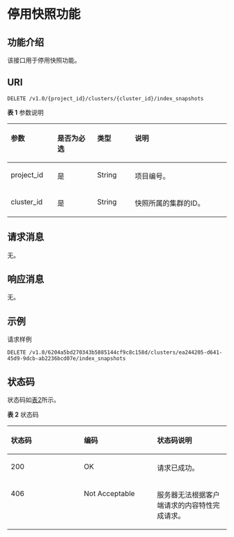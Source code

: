 # 停用快照功能<a name="css_03_0039"></a>

## 功能介绍<a name="section874853215915"></a>

该接口用于停用快照功能。

## URI<a name="section8763193210910"></a>

```
DELETE /v1.0/{project_id}/clusters/{cluster_id}/index_snapshots
```

**表 1**  参数说明

<a name="table57631032695"></a>
<table><thead align="left"><tr id="row4445336913"><th class="cellrowborder" valign="top" width="21.21212121212121%" id="mcps1.2.5.1.1"><p id="p54417338910"><a name="p54417338910"></a><a name="p54417338910"></a>参数</p>
</th>
<th class="cellrowborder" valign="top" width="18.181818181818183%" id="mcps1.2.5.1.2"><p id="p1644733693"><a name="p1644733693"></a><a name="p1644733693"></a>是否为必选</p>
</th>
<th class="cellrowborder" valign="top" width="17.171717171717173%" id="mcps1.2.5.1.3"><p id="p11441233696"><a name="p11441233696"></a><a name="p11441233696"></a>类型</p>
</th>
<th class="cellrowborder" valign="top" width="43.43434343434344%" id="mcps1.2.5.1.4"><p id="p124403319916"><a name="p124403319916"></a><a name="p124403319916"></a>说明</p>
</th>
</tr>
</thead>
<tbody><tr id="row94414331098"><td class="cellrowborder" valign="top" width="21.21212121212121%" headers="mcps1.2.5.1.1 "><p id="p0441331398"><a name="p0441331398"></a><a name="p0441331398"></a>project_id</p>
</td>
<td class="cellrowborder" valign="top" width="18.181818181818183%" headers="mcps1.2.5.1.2 "><p id="p9444331997"><a name="p9444331997"></a><a name="p9444331997"></a>是</p>
</td>
<td class="cellrowborder" valign="top" width="17.171717171717173%" headers="mcps1.2.5.1.3 "><p id="p144412334919"><a name="p144412334919"></a><a name="p144412334919"></a>String</p>
</td>
<td class="cellrowborder" valign="top" width="43.43434343434344%" headers="mcps1.2.5.1.4 "><p id="p18449331896"><a name="p18449331896"></a><a name="p18449331896"></a>项目编号。</p>
</td>
</tr>
<tr id="row14453320917"><td class="cellrowborder" valign="top" width="21.21212121212121%" headers="mcps1.2.5.1.1 "><p id="p2044193314920"><a name="p2044193314920"></a><a name="p2044193314920"></a>cluster_id</p>
</td>
<td class="cellrowborder" valign="top" width="18.181818181818183%" headers="mcps1.2.5.1.2 "><p id="p24410331398"><a name="p24410331398"></a><a name="p24410331398"></a>是</p>
</td>
<td class="cellrowborder" valign="top" width="17.171717171717173%" headers="mcps1.2.5.1.3 "><p id="p844133316918"><a name="p844133316918"></a><a name="p844133316918"></a>String</p>
</td>
<td class="cellrowborder" valign="top" width="43.43434343434344%" headers="mcps1.2.5.1.4 "><p id="p13441833493"><a name="p13441833493"></a><a name="p13441833493"></a>快照所属的集群的ID。</p>
</td>
</tr>
</tbody>
</table>

## 请求消息<a name="section1477913211910"></a>

无。

## 响应消息<a name="section19810103220915"></a>

无。

## 示例<a name="section271817020477"></a>

请求样例

```
DELETE /v1.0/6204a5bd270343b5885144cf9c8c158d/clusters/ea244205-d641-45d9-9dcb-ab2236bcd07e/index_snapshots
```

## 状态码<a name="section87962546391"></a>

状态码如[表2](#table15824192510361)所示。

**表 2**  状态码

<a name="table15824192510361"></a>
<table><thead align="left"><tr id="css_03_0037_row194918333132"><th class="cellrowborder" valign="top" width="33.33333333333333%" id="mcps1.2.4.1.1"><p id="css_03_0037_p6531343171310"><a name="css_03_0037_p6531343171310"></a><a name="css_03_0037_p6531343171310"></a>状态码</p>
</th>
<th class="cellrowborder" valign="top" width="33.33333333333333%" id="mcps1.2.4.1.2"><p id="css_03_0037_p16534124318132"><a name="css_03_0037_p16534124318132"></a><a name="css_03_0037_p16534124318132"></a>编码</p>
</th>
<th class="cellrowborder" valign="top" width="33.33333333333333%" id="mcps1.2.4.1.3"><p id="css_03_0037_p1453710437131"><a name="css_03_0037_p1453710437131"></a><a name="css_03_0037_p1453710437131"></a>状态码说明</p>
</th>
</tr>
</thead>
<tbody><tr id="css_03_0037_row09491533111315"><td class="cellrowborder" valign="top" width="33.33333333333333%" headers="mcps1.2.4.1.1 "><p id="css_03_0037_p1656994351310"><a name="css_03_0037_p1656994351310"></a><a name="css_03_0037_p1656994351310"></a>200</p>
</td>
<td class="cellrowborder" valign="top" width="33.33333333333333%" headers="mcps1.2.4.1.2 "><p id="css_03_0037_p134136431055"><a name="css_03_0037_p134136431055"></a><a name="css_03_0037_p134136431055"></a>OK</p>
</td>
<td class="cellrowborder" valign="top" width="33.33333333333333%" headers="mcps1.2.4.1.3 "><p id="css_03_0037_p134136431458"><a name="css_03_0037_p134136431458"></a><a name="css_03_0037_p134136431458"></a>请求已成功。</p>
</td>
</tr>
<tr id="css_03_0037_row1184954102013"><td class="cellrowborder" valign="top" width="33.33333333333333%" headers="mcps1.2.4.1.1 "><p id="css_03_0037_p111841154132019"><a name="css_03_0037_p111841154132019"></a><a name="css_03_0037_p111841154132019"></a>406</p>
</td>
<td class="cellrowborder" valign="top" width="33.33333333333333%" headers="mcps1.2.4.1.2 "><p id="css_03_0037_zh-cn_topic_0122640420_p19980869"><a name="css_03_0037_zh-cn_topic_0122640420_p19980869"></a><a name="css_03_0037_zh-cn_topic_0122640420_p19980869"></a>Not Acceptable</p>
</td>
<td class="cellrowborder" valign="top" width="33.33333333333333%" headers="mcps1.2.4.1.3 "><p id="css_03_0037_zh-cn_topic_0122640420_p7837682"><a name="css_03_0037_zh-cn_topic_0122640420_p7837682"></a><a name="css_03_0037_zh-cn_topic_0122640420_p7837682"></a>服务器无法根据客户端请求的内容特性完成请求。</p>
</td>
</tr>
</tbody>
</table>

